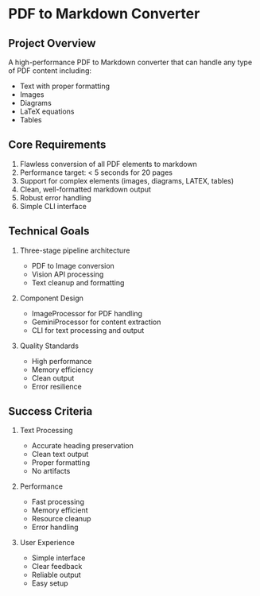 # PDF to Markdown Converter

## Project Overview
A high-performance PDF to Markdown converter that can handle any type of PDF content including:
- Text with proper formatting
- Images
- Diagrams
- LaTeX equations
- Tables

## Core Requirements
1. Flawless conversion of all PDF elements to markdown
2. Performance target: < 5 seconds for 20 pages
3. Support for complex elements (images, diagrams, LATEX, tables)
4. Clean, well-formatted markdown output
5. Robust error handling
6. Simple CLI interface

## Technical Goals
1. Three-stage pipeline architecture
   - PDF to Image conversion
   - Vision API processing
   - Text cleanup and formatting

2. Component Design
   - ImageProcessor for PDF handling
   - GeminiProcessor for content extraction
   - CLI for text processing and output

3. Quality Standards
   - High performance
   - Memory efficiency
   - Clean output
   - Error resilience

## Success Criteria
1. Text Processing
   - Accurate heading preservation
   - Clean text output
   - Proper formatting
   - No artifacts

2. Performance
   - Fast processing
   - Memory efficient
   - Resource cleanup
   - Error handling

3. User Experience
   - Simple interface
   - Clear feedback
   - Reliable output
   - Easy setup
